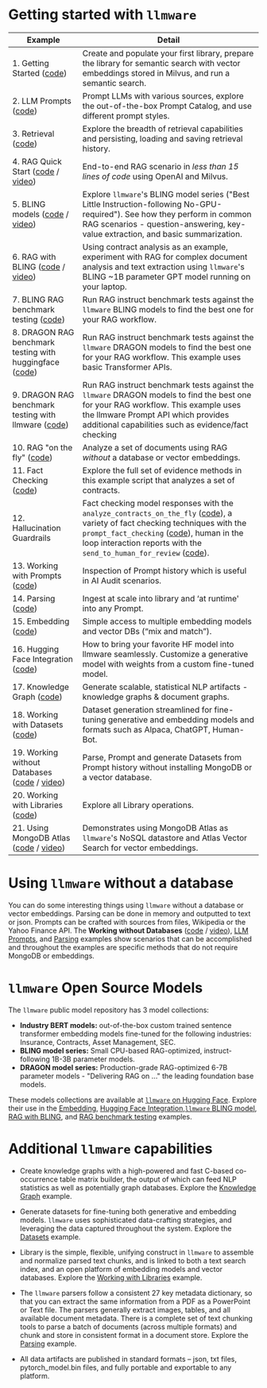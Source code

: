 # Getting started with `llmware`

| Example     |  Detail      |
|-------------|--------------|
| 1.   Getting Started ([code](getting_started.py)) | Create and populate your first library, prepare the library for semantic search with vector embeddings stored in Milvus, and run a semantic search. |
| 2.   LLM Prompts ([code](llm_prompts.py)) | Prompt LLMs with various sources, explore the out-of-the-box Prompt Catalog, and use different prompt styles.|
| 3.   Retrieval ([code](retrieval.py)) | Explore the breadth of retrieval capabilities and persisting, loading and saving retrieval history.|
| 4.   RAG Quick Start ([code](rag.py) / [video](https://www.youtube.com/watch?v=0naqpH93eEU)) | End-to-end RAG scenario in _less than 15 lines of code_ using OpenAI and Milvus.|
| 5.   BLING models ([code](bling_fast_start.py) / [video](https://www.youtube.com/watch?v=JjgqOZ2v5oU))   | Explore `llmware`'s BLING model series ("Best Little Instruction-following No-GPU-required").  See how they perform in common RAG scenarios - question-answering, key-value extraction, and basic summarization.   |
| 6.   RAG with BLING ([code](bling_rag.py) / [video](https://www.youtube.com/watch?v=8aV5p3tErP0)) | Using contract analysis as an example, experiment with RAG for complex document analysis and text extraction using `llmware`'s BLING ~1B parameter GPT model running on your laptop.   |
| 7.   BLING RAG benchmark testing ([code](bling_rag_benchmark_tests.py)) | Run RAG instruct benchmark tests against the `llmware` BLING models to find the best one for your RAG workflow.|
| 8.   DRAGON RAG benchmark testing with huggingface ([code](dragon_rag_benchmark_tests_huggingface.py)) | Run RAG instruct benchmark tests against the `llmware` DRAGON models to find the best one for your RAG workflow.  This example uses basic Transformer APIs. |
| 9.   DRAGON RAG benchmark testing with llmware ([code](dragon_rag_benchmark_tests_llmware.py)) | Run RAG instruct benchmark tests against the `llmware` DRAGON models to find the best one for your RAG workflow. This example uses the llmware Prompt API which provides additional capabilities such as evidence/fact checking |
| 10.   RAG "on the fly" ([code](working_without_a_database.py)) |  Analyze a set of documents using RAG _without_ a database or vector embeddings. |
| 11.  Fact Checking ([code](bling_evidence_checking.py))  | Explore the full set of evidence methods in this example script that analyzes a set of contracts. |
| 12.  Hallucination Guardrails |  Fact checking model responses with the `analyze_contracts_on_the_fly` ([code](working_without_a_database.py)), a variety of fact checking techniques with the `prompt_fact_checking` ([code](working_with_prompts.py)), human in the loop interaction reports with the `send_to_human_for_review` ([code](rag.py)).  |
| 13.  Working with Prompts ([code](working_with_prompts.py)) |  Inspection of Prompt history which is useful in AI Audit scenarios.| 
| 14.  Parsing ([code](parsing.py)) | Ingest at scale into library and ‘at runtime' into any Prompt.|
| 15.  Embedding ([code](embedding.py)) | Simple access to multiple embedding models and vector DBs (“mix and match”). |
| 16.  Hugging Face Integration ([code](huggingface_integration.py)) | How to bring your favorite HF model into llmware seamlessly.  Customize a generative model with weights from a custom fine-tuned model. |
| 17.  Knowledge Graph ([code](knowledge_graph.py)) | Generate scalable, statistical NLP artifacts - knowledge graphs & document graphs.  |
| 18.  Working with Datasets ([code](working_with_datasets.py)) | Dataset generation streamlined for fine-tuning generative and embedding models and formats such as Alpaca, ChatGPT, Human-Bot.  |
| 19.  Working without Databases ([code](working_without_a_database.py) / [video](https://www.youtube.com/watch?v=tAGz6yR14lw))| Parse, Prompt and generate Datasets from Prompt history without installing MongoDB or a vector database.|
| 20.  Working with Libraries ([code](working_with_libraries.py)) | Explore all Library operations. |
| 21.  Using MongoDB Atlas ([code](using_mongo_atlas.py) / [video](https://www.youtube.com/watch?v=scGMcVk7mws))  | Demonstrates using MongoDB Atlas as `llmware`'s NoSQL datastore and Atlas Vector Search for vector embeddings.|


# Using `llmware` without a database
You can do some interesting things using `llmware` without a database or vector embeddings.  Parsing can be done in memory and outputted to text or json. Prompts can be crafted with sources from files, Wikipedia or the Yahoo Finance API.  The **Working without Databases** ([code](working_without_a_database.py) / [video](https://www.youtube.com/watch?v=tAGz6yR14lw)), [LLM Prompts](llm_prompts.py), and [Parsing](parsing.py) examples show scenarios that can be accomplished and throughout the examples are specific methods that do not require MongoDB or embeddings.  

# `llmware` Open Source Models
The `llmware` public model repository has 3 model collections:
- **Industry BERT models:**  out-of-the-box custom trained sentence transformer embedding models fine-tuned for the following industries:  Insurance, Contracts, Asset Management, SEC.
- **BLING model series:**  Small CPU-based RAG-optimized, instruct-following 1B-3B parameter models.
- **DRAGON model series:**  Production-grade RAG-optimized 6-7B parameter models - "Delivering RAG on ..." the leading foundation base models.

These models collections are available at [`llmware` on Hugging Face](https://huggingface.co/llmware). Explore their use in the [Embedding](embedding.py), [Hugging Face Integration](huggingface_integration.py),[`llmware` BLING model](bling_fast_start.py), [RAG with BLING](bling_rag.py), and [RAG benchmark testing](bling_rag_benchmark_tests.py) examples.

# Additional `llmware` capabilities
- Create knowledge graphs with a high-powered and fast C-based co-occurrence table matrix builder, the output of which can feed NLP statistics as well as potentially graph databases.  Explore the [Knowledge Graph](knowledge_graph.py) example.

- Generate datasets for fine-tuning both generative and embedding models.  `llmware` uses sophisticated data-crafting strategies, and leveraging the data captured throughout the system.  Explore the [Datasets](working_with_datasets.py) example.  
  
- Library is the simple, flexible, unifying construct in `llmware` to assemble and normalize parsed text chunks, and is linked to both a text search index, and an open platform of embedding models and vector databases. Explore the [Working with Libraries](working_with_libraries.py) example.

- The `llmware` parsers follow a consistent 27 key metadata dictionary, so that you can extract the same information from a PDF as a PowerPoint or Text file. The parsers generally extract images, tables, and all available document metadata.  There is a complete set of text chunking tools to parse a batch of documents (across multiple formats) and chunk and store in consistent format in a document store.  Explore the [Parsing](parsing.py) example.

- All data artifacts are published in standard formats – json, txt files, pytorch_model.bin files, and fully portable and exportable to any platform. 

